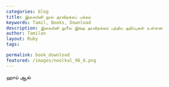 ```yaml
---  
categories: blog  
title: இசையினி நூல் தரவிறக்கப் பக்கம்
keywords: Tamil, Books, Download
description: இசையினி நூலை இங்கு தரவிறக்கம் பற்றிய குறிப்புகள் உள்ளன
author: Tamilan  
layout: Ruby  
tags:     

permalink: book_download  
featured: /images/noolkal_96_6.png  
---  
```


ஹாய் ஆல்
